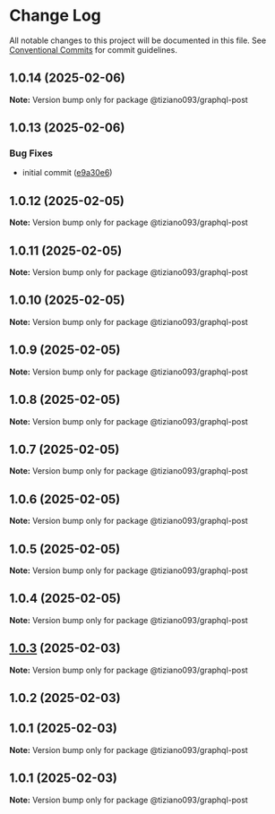 # Change Log

All notable changes to this project will be documented in this file.
See [Conventional Commits](https://conventionalcommits.org) for commit guidelines.

## 1.0.14 (2025-02-06)

**Note:** Version bump only for package @tiziano093/graphql-post

## 1.0.13 (2025-02-06)

### Bug Fixes

- initial commit ([e9a30e6](https://github.com/tiziano093/graphql-nodeJS/commit/e9a30e6bc57cade72877079a6a45ff37efbb4b52))

## 1.0.12 (2025-02-05)

**Note:** Version bump only for package @tiziano093/graphql-post

## 1.0.11 (2025-02-05)

**Note:** Version bump only for package @tiziano093/graphql-post

## 1.0.10 (2025-02-05)

**Note:** Version bump only for package @tiziano093/graphql-post

## 1.0.9 (2025-02-05)

**Note:** Version bump only for package @tiziano093/graphql-post

## 1.0.8 (2025-02-05)

**Note:** Version bump only for package @tiziano093/graphql-post

## 1.0.7 (2025-02-05)

**Note:** Version bump only for package @tiziano093/graphql-post

## 1.0.6 (2025-02-05)

**Note:** Version bump only for package @tiziano093/graphql-post

## 1.0.5 (2025-02-05)

**Note:** Version bump only for package @tiziano093/graphql-post

## 1.0.4 (2025-02-05)

**Note:** Version bump only for package @tiziano093/graphql-post

## [1.0.3](https://github.com/tiziano093/graphql-nodeJS/compare/@tiziano093/graphql-post@1.0.2...@tiziano093/graphql-post@1.0.3) (2025-02-03)

**Note:** Version bump only for package @tiziano093/graphql-post

## 1.0.2 (2025-02-03)

## 1.0.1 (2025-02-03)

**Note:** Version bump only for package @tiziano093/graphql-post

## 1.0.1 (2025-02-03)

**Note:** Version bump only for package @tiziano093/graphql-post

